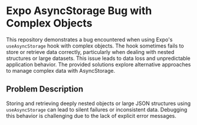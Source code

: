 # Expo AsyncStorage Bug with Complex Objects

This repository demonstrates a bug encountered when using Expo's `useAsyncStorage` hook with complex objects. The hook sometimes fails to store or retrieve data correctly, particularly when dealing with nested structures or large datasets. This issue leads to data loss and unpredictable application behavior.  The provided solutions explore alternative approaches to manage complex data with AsyncStorage.

## Problem Description

Storing and retrieving deeply nested objects or large JSON structures using `useAsyncStorage` can lead to silent failures or inconsistent data.  Debugging this behavior is challenging due to the lack of explicit error messages.
